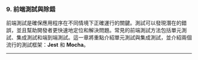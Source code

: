 ### **9. 前端測試與除錯**

前端測試是確保應用程序在不同情境下正確運行的關鍵。測試可以發現潛在的錯誤，並且幫助開發者更快速地定位和解決問題。常見的前端測試方法包括單元測試、集成測試和端到端測試。這一章將重點介紹單元測試與集成測試，並介紹兩個流行的測試框架：**Jest** 和 **Mocha**。

---